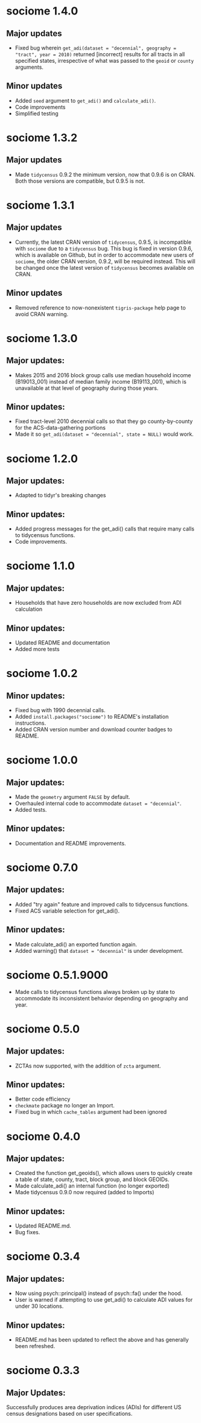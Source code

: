 
# sociome 1.4.0

## Major updates
- Fixed bug wherein `get_adi(dataset = "decennial", geography = "tract", year = 2010)` returned [incorrect] results for all tracts in all specified states, irrespective of what was passed to the `geoid` or `county` arguments.

## Minor updates
- Added `seed` argument to `get_adi()` and `calculate_adi()`.
- Code improvements
- Simplified testing

# sociome 1.3.2

## Major updates
- Made `tidycensus` 0.9.2 the minimum version, now that 0.9.6 is on CRAN. Both those versions are compatible, but 0.9.5 is not.

# sociome 1.3.1

## Major updates
- Currently, the latest CRAN version of `tidycensus`, 0.9.5, is incompatible with `sociome` due to a `tidycensus` bug. This bug is fixed in version 0.9.6, which is available on Github, but in order to accommodate new users of `sociome`, the older CRAN version, 0.9.2, will be required instead. This will be changed once the latest version of `tidycensus` becomes available on CRAN.

## Minor updates

- Removed reference to now-nonexistent `tigris-package` help page to avoid CRAN warning.

# sociome 1.3.0

## Major updates:
- Makes 2015 and 2016 block group calls use median household income (B19013_001) instead of median family income (B19113_001), which is unavailable at that level of geography during those years.

## Minor updates:
- Fixed tract-level 2010 decennial calls so that they go county-by-county for the ACS-data-gathering portions
- Made it so `get_adi(dataset = "decennial", state = NULL)` would work.

# sociome 1.2.0

## Major updates:
- Adapted to tidyr's breaking changes

## Minor updates:
- Added progress messages for the get_adi() calls that require many calls to tidycensus functions.
- Code improvements.

# sociome 1.1.0

## Major updates:
- Households that have zero households are now excluded from ADI calculation


## Minor updates:
- Updated README and documentation
- Added more tests


# sociome 1.0.2

## Minor updates:

- Fixed bug with 1990 decennial calls.
- Added `install.packages("sociome")` to README's installation instructions.
- Added CRAN version number and download counter badges to README.

# sociome 1.0.0

## Major updates:
- Made the `geometry` argument `FALSE` by default.
- Overhauled internal code to accommodate `dataset = "decennial"`.
- Added tests.

## Minor updates:
- Documentation and README improvements.

# sociome 0.7.0

## Major updates:
- Added "try again" feature and improved calls to tidycensus functions.
- Fixed ACS variable selection for get_adi().

## Minor updates:
- Made calculate_adi() an exported function again.
- Added warning() that `dataset = "decennial"` is under development.

# sociome 0.5.1.9000
- Made calls to tidycensus functions always broken up by state to accommodate its inconsistent behavior depending on geography and year.

# sociome 0.5.0

## Major updates:
- ZCTAs now supported, with the addition of `zcta` argument.

## Minor updates:
- Better code efficiency
- `checkmate` package no longer an Import.
- Fixed bug in which `cache_tables` argument had been ignored

# sociome 0.4.0

## Major updates:
- Created the function get_geoids(), which allows users to quickly create a table of state, county, tract, block group, and block GEOIDs.
- Made calculate_adi() an internal function (no longer exported)
- Made tidycensus 0.9.0 now required (added to Imports)

## Minor updates:

- Updated README.md.
- Bug fixes.

# sociome 0.3.4

## Major updates:
- Now using psych::principal() instead of psych::fa() under the hood.
- User is warned if attempting to use get_adi() to calculate ADI values for under 30 locations.

## Minor updates:
- README.md has been updated to reflect the above and has generally been refreshed.

# sociome 0.3.3

## Major Updates:
Successfully produces area deprivation indices (ADIs) for different US census designations based on user specifications.